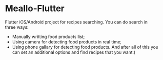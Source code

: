 # Meallo-Flutter
Flutter iOS/Android project for recipes searching.
You can do search in three ways:
- Manually writting food products list;
- Using camera for detecting food products in real time;
- Using phone gallary for detecting food products.
And after all of this you can set an additional options and find recipes that you want:)
